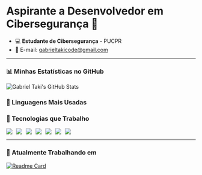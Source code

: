 # Aspirante a Desenvolvedor em Cibersegurança 👾

- 💻 **Estudante de Cibersegurança** - PUCPR
- 📧 E-mail: [gabrieltakicode@gmail.com](mailto:gabrieltakicode@gmail.com)
---

### 📊 Minhas Estatísticas no GitHub

![Gabriel Taki's GitHub Stats](https://github-readme-stats.vercel.app/api?username=gabrielti&show_icons=true&theme=dark)


### 📌 Linguagens Mais Usadas


### 🚀 Tecnologias que Trabalho

<div style="display: flex; gap: 10px;">
    <img src="https://img.shields.io/badge/-Linux-333?style=for-the-badge&logo=linux&logoColor=white" />
    <img src="https://img.shields.io/badge/-Ubuntu-333?style=for-the-badge&logo=ubuntu&logoColor=orange" />
    <img src="https://img.shields.io/badge/-Python-333?style=for-the-badge&logo=python&logoColor=ffdd54" />
    <img src="https://img.shields.io/badge/-C-333?style=for-the-badge&logo=c&logoColor=white" />
    <img src="https://img.shields.io/badge/-HTML-333?style=for-the-badge&logo=html5&logoColor=orange" />
    <img src="https://img.shields.io/badge/-CSS-333?style=for-the-badge&logo=css3&logoColor=blue" />
    <img src="https://img.shields.io/badge/-JavaScript-333?style=for-the-badge&logo=javascript&logoColor=yellow" />
</div>

---

### 🚧 Atualmente Trabalhando em

[![Readme Card](https://github-readme-stats.vercel.app/api/pin/?username=gabrielti&repo=projeto_web_foxnet&theme=dark)](https://github.com/gabrielti/projeto_web_foxnet)
